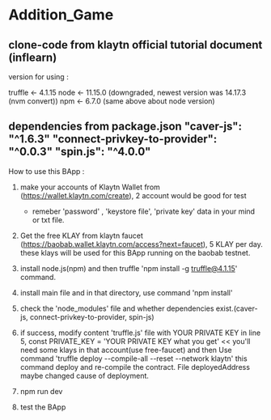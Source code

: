 # Addition_Game

clone-code from klaytn official tutorial document (inflearn)
------------------------------------------------------------------------
version for using :

truffle <- 4.1.15
node <- 11.15.0 (downgraded, newest version was 14.17.3 (nvm convert))
npm <- 6.7.0 (same above about node version)

dependencies from package.json
"caver-js": "^1.6.3"
"connect-privkey-to-provider": "^0.0.3"
"spin.js": "^4.0.0"
------------------------------------------------------------------------

How to use this BApp :

1. make your accounts of Klaytn Wallet from (https://wallet.klaytn.com/create), 2 account would be good for test
   - remeber 'password' , 'keystore file', 'private key' data in your mind or txt file.

2. Get the free KLAY from klaytn faucet (https://baobab.wallet.klaytn.com/access?next=faucet), 5 KLAY per day.
   these klays will be used for this BApp running on the baobab testnet.
   
3. install node.js(npm) and then truffle 'npm install -g truffle@4.1.15' command.

4. install main file and in that directory, use command 'npm install'

5. check the 'node_modules' file and whether dependencies exist.(caver-js, connect-privkey-to-provider, spin-js)

6. if success, modify content 'truffle.js' file with YOUR PRIVATE KEY
   in line 5, const PRIVATE_KEY = 'YOUR PRIVATE KEY what you get' << you'll need some klays in that account(use free-faucet)
   and then Use command 'truffle deploy --compile-all --reset --network klaytn'
   this command deploy and re-compile the contract. File deployedAddress maybe changed cause of deployment.
   
7. npm run dev

8. test the BApp
